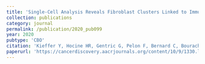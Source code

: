 ```yaml
---
title: 'Single-Cell Analysis Reveals Fibroblast Clusters Linked to Immunotherapy Resistance in Cancer'
collection: publications
category: journal
permalink: /publication/2020_pub099
year: 2020
pubtype: 'CBO'
citation: 'Kieffer Y, Hocine HR, Gentric G, Pelon F, Bernard C, Bourachot B, Lameiras S, Albergante L, Bonneau C, Guyard A, Tarte K, Zinovyev A, Baulande S, Zalcman G, Vincent-Salomon A, Mechta-Grigoriou F. Single-Cell Analysis Reveals Fibroblast Clusters Linked to Immunotherapy Resistance in Cancer. Cancer Discov. 2020 Sep;10(9):1330-1351'
paperurl: 'https://cancerdiscovery.aacrjournals.org/content/10/9/1330.long'
---
```


